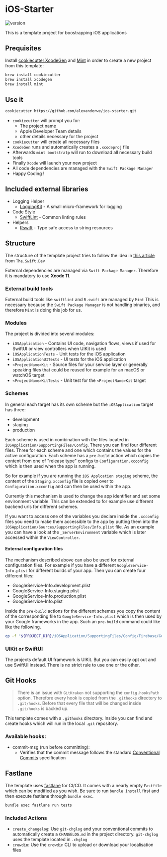 # iOS-Starter

![version](https://img.shields.io/badge/version-v0.5.1-green)

This is a template project for boostrapping iOS applications

## Prequisites

Install [cookiecutter](https://cookiecutter.readthedocs.io/en/latest/index.html),[XcodeGen](https://github.com/yonaskolb/XcodeGen) and [Mint](https://github.com/yonaskolb/Mint) in order to create a new project from this template:

```sh
brew install cookiecutter
brew install xcodegen
brew install mint
```

## Use it

```sh
cookiecutter https://github.com/alexanderwe/ios-starter.git
```

- `cookiecutter` will prompt you for:
  - The project name
  - Apple Developer Team details
  - other details necessary for the project
- `cookiecutter` will create all necessary files
- `XcodeGen` runs and automatically creates a `.xcodeproj` file
- Afterwards `mint bootstratp` will run to download all necessary build tools
- Finally `Xcode` will launch your new project
- All code dependencies are managed with the `Swift Package Manager`
- Happy Coding !

## Included external libraries

- Logging Helper
  - [LoggingKit](https://github.com/alexanderwe/LoggingKit) - A small micro-framework for logging
- Code Style
  - [SwiftLint](https://www.github.com/realm/SwiftLint) - Common linting rules
- Helpers
  - [Rswift](https://github.com/mac-cain13/R.swift) - Type safe access to string resources

## Structure

The structure of the template project tries to follow the idea in [this article](https://theswiftdev.com/2016/07/06/conventions-for-xcode/) from `The.Swift.Dev`

External dependencies are managed via `Swift Package Manager`. Therefore it is mandatory to use **Xcode 11**.

### External build tools

External build tools like `swiftlint` and `R.swift` are managed by `Mint` This is necessary because the `Swift Package Manager` is not handling binaries, and therefore `Mint` is doing this job for us.

### Modules

The project is divided into several modules:

- `iOSApplication` - Contains UI code, navigation flows, views if used for SwiftUI or view controllers when UIKit is used
- `iOSApplicationTests` - Unit tests for the iOS application
- `iOSApplicationUITests` - UI tests for the iOS application
- `<ProjectName>Kit` - Source files for your service layer or generally speaking files that could be reused for example for an macOS or watchOS target
- `<ProjectName>KitTests` - Unit test for the `<ProjectName>Kit` target

### Schemes

In general each target has its own scheme but the `iOSApplication` target has three:

- development
- staging
- production

Each scheme is used in combination with the files located in `iOSApplication/SupportingFiles/Config`. There you can find four different files. Three for each scheme and one which contains the values for the active configuration. Each scheme has a `pre-build` action which copies the content from one of "release type" configs to `Configuration.xcconfig` which is then used when the app is running.

So for example if you are running the `iOS Applcation staging` scheme, the content of the `Staging.xcconfig` file is copied over to `Configuration.xcconfig` and can then be used within the app.

Currently this mechanism is used to change the app identifier and set some environment variable. This can be extended to for example use different backend urls for different schemes.

If you want to access one of the variables you declare inside the `.xcconfig` files you need to make them accessible to the app by putting them into the `iOSApplication/Sources/SupportingFiles/Info.plist` file. As an example you can have a look at the `_ServerEnvironment` variable which is later accessed within the `ViewController`.

#### External configuration files

The mechanism described above can also be used for external configuration files. For example if you have a different `GoogleService-Info.plist` for different builds of your app. Then you can create four different files:

- GoogleService-Info.development.plist
- GoogleService-Info.staging.plist
- GoogleService-Info.production.plist
- GoogleService-Info.plist

Inside the `pre-build` actions for the different schemes you copy the content of the corresponding file to `GoogleService-Info.plist` which is then used by your Google frameworks in the app. Such an `pre-build` command could like like the following.

```sh
cp -f "${PROJECT_DIR}/iOSApplication/SupportingFiles/Config/Firebase/GoogleService-Info.development.plist" "${PROJECT_DIR}/iOSApplication/SupportingFiles/Config/Firebase/GoogleService-Info.plist"
```

### UIKit or SwiftUI

The projects default UI framework is UIKit. But you can easily opt out and use SwiftUI instead. There is no strict rule to use one or the other.

## Git Hooks

> There is an issue with `GitKraken` not supporting the `config.hooksPath` option. Therefore every hook is copied from the `.githooks` directory to `.git/hooks`. Before that every file that will be changed inside `.git/hooks` is backed up.

This template comes with a `.githooks` directory. Inside you can find and create hooks which will run in the local `.git` repository.

### Available hooks:

- commit-msg (run before committing):
  - Verifies that the commit message follows the standard [Conventional Commits](https://www.conventionalcommits.org) specification

## Fastlane

The template uses [fastlane](https://fastlane.tools) for CI/CD. It comes with a nearly empty `Fastfile` which can be modified as you wish.
Be sure to run `bundle install` first and then execute fastlane through `bundle exec`.

```sh
bundle exec fastlane run tests
```

### Included Actions

- `create_changelog`: Use `git-chglog` and your conventional commits to automatically create a `CHANGELOG.md` in the project directory. `git-chglog` uses the template located in `.chglog`
- `crowdin`: Use the `crowdin` CLI to upload or download your localisation files
